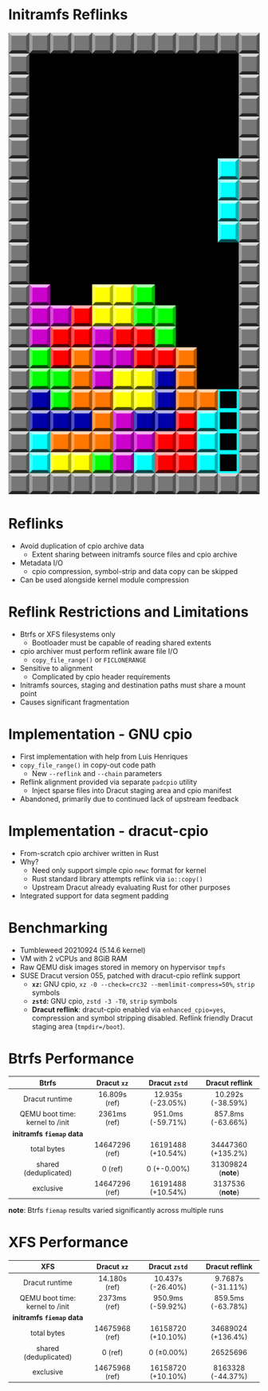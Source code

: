 <!-- .slide: data-state="divider" id="divider" data-timing="20s" data-menu-title="Divider with image" -->
# Initramfs Reflinks

<a title="By Brandenads, Public Domain" href="https://en.wikipedia.org/wiki/Tetris#/media/File:Typical_Tetris_Game.svg">
    <img alt="Tetris" src="images/Typical_Tetris_Game_wik_public_domain_brandenads.svg"/>
</a>


<!-- .slide: data-state="normal" id="reflinks-intro" data-timing="20s" data-menu-title="Reflinks Introduction" -->
# Reflinks

*   Avoid duplication of cpio archive data
    *   Extent sharing between initramfs source files and cpio archive
*   Metadata I/O
    *   cpio compression, symbol-strip and data copy can be skipped
*   Can be used alongside kernel module compression


<!-- .slide: data-state="normal" id="reflinks-caveats" data-timing="20s" data-menu-title="Reflinks Caveats" -->
# Reflink Restrictions and Limitations

*   Btrfs or XFS filesystems only
    *   Bootloader must be capable of reading shared extents
*   cpio archiver must perform reflink aware file I/O
    *   `copy_file_range()` or `FICLONERANGE`
*   Sensitive to alignment
    *   Complicated by cpio header requirements
*   Initramfs sources, staging and destination paths must share a mount point
*   Causes significant fragmentation


<!-- .slide: data-state="normal" id="reflinks-impl1" data-timing="20s" data-menu-title="Reflinks Implementation 1" -->
# Implementation - GNU cpio

*   First implementation with help from Luis Henriques
*   `copy_file_range()` in copy-out code path
    *   New `--reflink` and `--chain` parameters
*   Reflink alignment provided via separate `padcpio` utility
    *   Inject sparse files into Dracut staging area and cpio manifest
*   Abandoned, primarily due to continued lack of upstream feedback


<!-- .slide: data-state="normal" id="reflinks-impl2" data-timing="20s" data-menu-title="Reflinks Implementation 2" -->
# Implementation - dracut-cpio

*   From-scratch cpio archiver written in Rust
*   Why?
    *   Need only support simple cpio `newc` format for kernel
    *   Rust standard library attempts reflink via `io::copy()`
    *   Upstream Dracut already evaluating Rust for other purposes
*   Integrated support for data segment padding


<!-- .slide: data-state="normal" id="reflinks-benchmarks" data-timing="20s" data-menu-title="Reflinks Benchmarking" -->
# Benchmarking

*   Tumbleweed 20210924 (5.14.6 kernel)
*   VM with 2 vCPUs and 8GiB RAM
*   Raw QEMU disk images stored in memory on hypervisor `tmpfs`
*   SUSE Dracut version 055, patched with dracut-cpio reflink support
    * **`xz`:** GNU cpio, `xz -0 --check=crc32 --memlimit-compress=50%`, `strip` symbols
    * **`zstd`:** GNU cpio, `zstd -3 -T0`, `strip` symbols
    * **Dracut reflink**: dracut-cpio enabled via `enhanced_cpio=yes`, compression and  symbol stripping disabled. Reflink friendly Dracut staging area (`tmpdir=/boot`).


<!-- .slide: data-state="normal" id="reflinks-perf-btrfs" data-timing="20s" data-menu-title="Reflinks Performance on Btrfs" -->
# Btrfs Performance

|   **Btrfs**                      |   Dracut `xz`  |    Dracut `zstd`   |    Dracut reflink   |
|:--------------------------------:|:--------------:|:------------------:|:-------------------:|
| Dracut runtime                   |  16.809s (ref) |  12.935s (-23.05%) |   10.292s (-38.59%) |
| QEMU boot time: kernel to /init  |   2361ms (ref) |  951.0ms (-59.71%) |   857.8ms (-63.66%) |
| **initramfs `fiemap` data**      |                |                    |                     |
|                      total bytes | 14647296 (ref) | 16191488 (+10.54%) |  34447360 (+135.2%) |
|            shared (deduplicated) |        0 (ref) |        0 (+-0.00%) | 31309824 (**note**) |
|                        exclusive | 14647296 (ref) | 16191488 (+10.54%) |  3137536 (**note**) |

**note**: Btrfs `fiemap` results varied significantly across multiple runs


<!-- .slide: data-state="normal" id="reflinks-perf-xfs" data-timing="20s" data-menu-title="Reflinks Performance on XFS" -->
# XFS Performance

|   **XFS**                        |    Dracut `xz` |    Dracut `zstd`   |   Dracut reflink   |
|:--------------------------------:|:--------------:|:------------------:|:------------------:|
| Dracut runtime                   |  14.180s (ref) |  10.437s (-26.40%) |  9.7687s (-31.11%) |
| QEMU boot time: kernel to /init  |   2373ms (ref) |  950.9ms (-59.92%) |  859.5ms (-63.78%) |
| **initramfs `fiemap` data**      |                |                    |                    |
|                      total bytes | 14675968 (ref) | 16158720 (+10.10%) | 34689024 (+136.4%) |
|            shared (deduplicated) |        0 (ref) |        0 (±0.00%) |           26525696 |
|                        exclusive | 14675968 (ref) | 16158720 (+10.10%) |  8163328 (-44.37%) |


